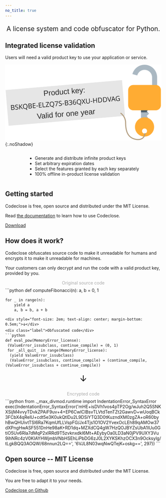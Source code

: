 ```yaml
---
no_title: true
---
```


<style type="text/css">
    #bigTitle {
        font-size: 1.5em;
        margin: 1em 0;
		text-align: center;
	}
	
	#bigTitle::before {
		display: none !important;
	}

	.hljs {
		display: block;
		text-align: left;
	}

	.highlight {
		text-align: center;
	}

	.label {
		color: #aaa;
		text-align: center;
		margin-bottom: 0.5em;
	}

    @media screen and (min-width: 42em) {
        #content p,
        #content h2 {
            text-align: center;
        }

        #content h2 {
            margin-top: 80px !important;
		}
		
		.hljs {
			display: inline-block;
			width: 50%;
		}
    }
</style>

<p id="bigTitle">A license system and code obfuscator for Python.</p>

## Integrated license validation

Users will need a valid product key to use your application or service.

![Product key usage dramatization](assets/img/lock.svg){:.noShadow}

<div style="margin: auto; text-align: center">
	<ul style="display: inline-block; max-width: 100%; text-align: left">
		<li>Generate and distribute infinite product keys</li>
		<li>Set arbitrary expiration dates</li>
		<li>Select the features granted by each key separately</li>
		<li>100% offline in-product license validation</li>
	</ul>
</div>

## Getting started

Codeclose is free, open source and distributed under the MIT License.

Read [the documentation](documentation) to learn how to use Codeclose.

<a class="button" href="download"><i class="icon-download"></i> Download</a>

## How does it work?

Codeclose obfuscates source code to make it unreadable for humans and encrypts it to make it unreadable for machines.

Your customers can only decrypt and run the code with a valid product key, provided by you.

<div class="label">Original source code</div>
```python
def computeFibonacci(n):
    a, b = 0, 1

    for _ in range(n):
        yield a
        a, b = b, a + b
```
<div style="font-size: 2em; text-align: center; margin-bottom: 0.5em;">🡫</div>
<div class="label">Obfuscated code</div>
```python
def eval_pow(MemoryError_license):
 (ValueError_issubclass, continue_compile) = (0, 1)
 for _all_quit_ in range(MemoryError_license):
  (yield ValueError_issubclass)
  (ValueError_issubclass, continue_compile) = (continue_compile, (ValueError_issubclass + continue_compile))
```
<div style="font-size: 2em; text-align: center; margin-bottom: 0.5em;">🡫</div>
<div class="label">Encrypted code</div>
```python
from ._max_divmod.runtime import IndentationError_SyntaxError
exec(IndentationError_SyntaxError('mHE+isDVh1vos4pTP2Og/wJuh2Q5SNKXSijM4vvyTDvkZPAiF9uv+4+EP6CwlClBsvTLVtdTenTZt2GawvD+wUoqBCk3FCbX4qRelU+cdt5e3K0ukQtlDu2L9DSiYTQ3D0tKuzndXM0zgZA+oR60byhBwQHUivtTSl6Ra7KqmUfLLVspFG/Jx4Tjs1O1OV2YvexOcLEh89qAMOw37dXPngHwASF551DnHe98aK+RD1dq+MZXdCQ4gW7HzQOJBYZsUbA1IUu0GtiO5Uv6Rla7dMqP2xIRRd9T5zvknxdkl6Mt+AEybyOa0LD3aN0jPV9UXY3Vu9ihNRc4zV0KIAYHWjmbVNbHSEhLiPbDG6zJ0L2XYKSKhzOCX3n9Ocksylg/tLgkBQQ3AOQW/68nnun2LQ==', '6VJL8N03wqNwQTejK+oskg==', 297))
```

## Open source -- MIT License

Codeclose is free, open source and distributed under the MIT License.

You are free to adapt it to your needs.

<a class="button" href="https://github.com/juanlao7/codeclose" target="_blank" rel="noopener"><i class="icon-github-circled"></i> Codeclose on Github</a>
